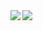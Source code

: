<a href="https://github.com/NBprojekt">
  <img align="left" src="https://github-readme-stats.vercel.app/api?username=nbprojekt&count_private=true&show_icons=true" />
</a>
<a href="https://github.com/NBprojekt">
  <img align="left" src="https://github-readme-stats.vercel.app/api/top-langs/?username=nbprojekt" />
</a>
